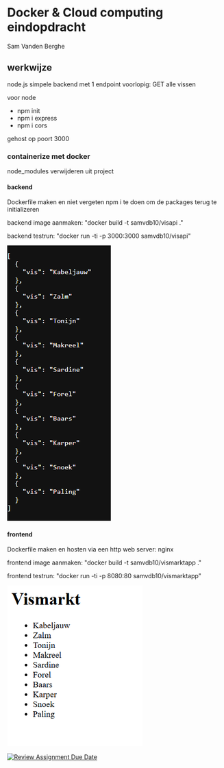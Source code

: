 # Docker & Cloud computing eindopdracht

Sam Vanden Berghe

## werkwijze

node.js simpele backend met 1 endpoint voorlopig: GET alle vissen

voor node 
- npm init
- npm i express
- npm i cors

gehost op poort 3000

### containerize met docker

node_modules verwijderen uit project

#### backend

Dockerfile maken en niet vergeten npm i te doen om de packages terug te initializeren

backend image aanmaken: "docker build -t samvdb10/visapi ."

backend testrun: "docker run -ti -p 3000:3000 samvdb10/visapi"

![backendcontainertest](/images/backendcontainertest.png)

#### frontend

Dockerfile maken en hosten via een http web server: nginx

frontend image aanmaken: "docker build -t samvdb10/vismarktapp ."

frontend testrun: "docker run -ti -p 8080:80 samvdb10/vismarktapp"


![frontendcontainertest](/images/frontendcontainertest.png)







[![Review Assignment Due Date](https://classroom.github.com/assets/deadline-readme-button-22041afd0340ce965d47ae6ef1cefeee28c7c493a6346c4f15d667ab976d596c.svg)](https://classroom.github.com/a/GyBlhhFf)
